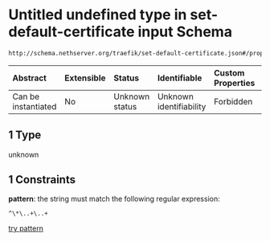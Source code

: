 # Untitled undefined type in set-default-certificate input Schema

```txt
http://schema.nethserver.org/traefik/set-default-certificate.json#/properties/names/items/oneOf/1
```



| Abstract            | Extensible | Status         | Identifiable            | Custom Properties | Additional Properties | Access Restrictions | Defined In                                                                                    |
| :------------------ | :--------- | :------------- | :---------------------- | :---------------- | :-------------------- | :------------------ | :-------------------------------------------------------------------------------------------- |
| Can be instantiated | No         | Unknown status | Unknown identifiability | Forbidden         | Allowed               | none                | [set-default-certificate.json\*](traefik/set-default-certificate.json "open original schema") |

## 1 Type

unknown

## 1 Constraints

**pattern**: the string must match the following regular expression:&#x20;

```regexp
^\*\..+\..+
```

[try pattern](https://regexr.com/?expression=%5E%5C*%5C..%2B%5C..%2B "try regular expression with regexr.com")
